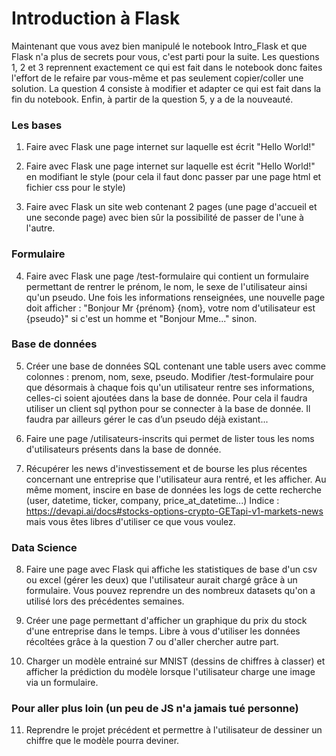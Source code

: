 # Introduction à Flask

Maintenant que vous avez bien manipulé le notebook Intro_Flask et que Flask n'a plus de secrets pour vous, c'est parti pour la suite.
Les questions 1, 2 et 3 reprennent exactement ce qui est fait dans le notebook donc faites l'effort de le refaire par vous-même et pas seulement copier/coller une solution.
La question 4 consiste à modifier et adapter ce qui est fait dans la fin du notebook.
Enfin, à partir de la question 5, y a de la nouveauté.

### Les bases
1. Faire avec Flask une page internet sur laquelle est écrit "Hello World!"

2. Faire avec Flask une page internet sur laquelle est écrit "Hello World!" en modifiant le style (pour cela il faut donc passer par une page html et fichier css pour le style)

3. Faire avec Flask un site web contenant 2 pages (une page d'accueil et une seconde page) avec bien sûr la possibilité de passer de l'une à l'autre.

### Formulaire

4. Faire avec Flask une page /test-formulaire qui contient un formulaire permettant de rentrer le prénom, le nom, le sexe de l'utilisateur ainsi qu'un pseudo. Une fois les informations renseignées, une nouvelle page doit afficher :
"Bonjour Mr {prénom} {nom}, votre nom d'utilisateur est {pseudo}" si c'est un homme et "Bonjour Mme..." sinon.

### Base de données

5. Créer une base de données SQL contenant une table users avec comme colonnes : prenom, nom, sexe, pseudo.
Modifier /test-formulaire pour que désormais à chaque fois qu'un utilisateur rentre ses informations, celles-ci soient ajoutées dans la base de donnée. Pour cela il faudra utiliser un client sql python pour se connecter à la base de donnée.
Il faudra par ailleurs gérer le cas d’un pseudo déjà existant...

6. Faire une page /utilisateurs-inscrits qui permet de lister tous les noms d'utilisateurs présents dans la base de donnée.

7. Récupérer les news d'investissement et de bourse les plus récentes concernant une entreprise que l'utilisateur aura rentré, et les afficher. Au même moment, inscire en base de données les logs de cette recherche (user, datetime, ticker, company, price_at_datetime...) Indice : https://devapi.ai/docs#stocks-options-crypto-GETapi-v1-markets-news mais vous êtes libres d'utiliser ce que vous voulez.

### Data Science

8. Faire une page avec Flask qui affiche les statistiques de base d'un csv ou excel (gérer les deux) que l'utilisateur aurait chargé grâce à un formulaire. Vous pouvez reprendre un des nombreux datasets qu'on a utilisé lors des précédentes semaines.

9. Créer une page permettant d'afficher un graphique du prix du stock d'une entreprise dans le temps. Libre à vous d'utiliser les données récoltées grâce à la question 7 ou d'aller chercher autre part.

10. Charger un modèle entrainé sur MNIST (dessins de chiffres à classer) et afficher la prédiction du modèle lorsque l'utilisateur charge une image via un formulaire.

### Pour aller plus loin (un peu de JS n'a jamais tué personne)

11. Reprendre le projet précédent et permettre à l'utilisateur de dessiner un chiffre que le modèle pourra deviner.
